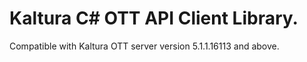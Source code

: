 # Kaltura C# OTT API Client Library.
Compatible with Kaltura OTT server version 5.1.1.16113 and above.
